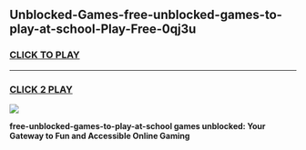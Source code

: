 
## Unblocked-Games-free-unblocked-games-to-play-at-school-Play-Free-0qj3u
<h3>
<a href="https://premium76.site?title=free-unblocked-games-to-play-at-school&ref=15A">CLICK TO PLAY</a></h3>
<hr>

<h3>
<a href="https://premium76.site?title=free-unblocked-games-to-play-at-school&ref=15A">CLICK 2 PLAY</a>
  
</h3>

<a href="https://premium76.site?title=free-unblocked-games-to-play-at-school&ref=15A"><img src="https://clearcache.store/games.png"></a>


**free-unblocked-games-to-play-at-school games unblocked: Your Gateway to Fun and Accessible Online Gaming**
